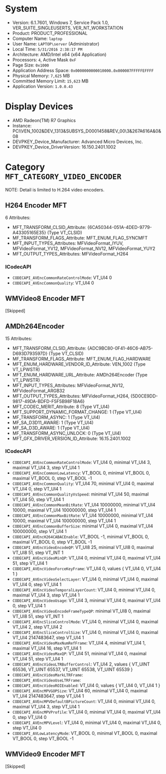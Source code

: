 

# System

 * Version: 6.1.7601, Windows 7, Service Pack 1.0, VER_SUITE_SINGLEUSERTS, VER_NT_WORKSTATION
 * Product: PRODUCT_PROFESSIONAL
 * Computer Name: `laptop`
 * User Name: `LAPTOP\server` (Administrator)
 * Local Time: `5/31/2016 2:38:17 PM`
 * Architecture: AMD/Intel x64 (x64 Application)
 * Processors: `4`, Active Mask `0xF`
 * Page Size: `0x1000`
 * Application Address Space: `0x0000000000010000`..`0x000007FFFFFEFFFF`
 * Physical Memory: `7,625` MB
 * Committed Memory Limit: `15,623` MB
 * Application Version: `1.0.0.43`

# Display Devices

 * AMD Radeon(TM) R7 Graphics
  * Instance: PCI\VEN_1002&DEV_1313&SUBSYS_D0001458&REV_00\3&267A616A&0&08
  * DEVPKEY_Device_Manufacturer: Advanced Micro Devices, Inc.
  * DEVPKEY_Device_DriverVersion: 16.150.2401.1002

# Category `MFT_CATEGORY_VIDEO_ENCODER`

NOTE: Detail is limited to H.264 video encoders.

## H264 Encoder MFT

6 Attributes:

 * MFT_TRANSFORM_CLSID_Attribute: {6CA50344-051A-4DED-9779-A43305165E35} (Type VT_CLSID)
 * MF_TRANSFORM_FLAGS_Attribute: MFT_ENUM_FLAG_SYNCMFT
 * MFT_INPUT_TYPES_Attributes: MFVideoFormat_IYUV, MFVideoFormat_YV12, MFVideoFormat_NV12, MFVideoFormat_YUY2
 * MFT_OUTPUT_TYPES_Attributes: MFVideoFormat_H264

### ICodecAPI

 * `CODECAPI_AVEncCommonRateControlMode`: VT_UI4 0
 * `CODECAPI_AVEncCommonQuality`: VT_UI4 0

## WMVideo8 Encoder MFT

[Skipped]

## AMDh264Encoder

15 Attributes:

 * MFT_TRANSFORM_CLSID_Attribute: {ADC9BC80-0F41-46C6-AB75-D693D793597D} (Type VT_CLSID)
 * MF_TRANSFORM_FLAGS_Attribute: MFT_ENUM_FLAG_HARDWARE
 * MFT_ENUM_HARDWARE_VENDOR_ID_Attribute: VEN_1002 (Type VT_LPWSTR)
 * MFT_ENUM_HARDWARE_URL_Attribute: AMDh264Encoder (Type VT_LPWSTR)
 * MFT_INPUT_TYPES_Attributes: MFVideoFormat_NV12, MFVideoFormat_ARGB32
 * MFT_OUTPUT_TYPES_Attributes: MFVideoFormat_H264, {5D0CE9DD-9817-49DA-BDFD-F5F5B98F18A6}
 * MFT_CODEC_MERIT_Attribute: 8 (Type VT_UI4)
 * MFT_SUPPORT_DYNAMIC_FORMAT_CHANGE: 1 (Type VT_UI4)
 * MF_TRANSFORM_ASYNC: 1 (Type VT_UI4)
 * MF_SA_D3D11_AWARE: 1 (Type VT_UI4)
 * MF_SA_D3D_AWARE: 1 (Type VT_UI4)
 * MF_TRANSFORM_ASYNC_UNLOCK: 0 (Type VT_UI4)
 * MFT_GFX_DRIVER_VERSION_ID_Attribute: 16.15.2401.1002

### ICodecAPI

 * `CODECAPI_AVEncCommonRateControlMode`: VT_UI4 0, minimal VT_UI4 3, maximal VT_UI4 3, step VT_UI4 1
 * `CODECAPI_AVEncCommonLowLatency`: VT_BOOL 0, minimal VT_BOOL 0, maximal VT_BOOL 0, step VT_BOOL -1
 * `CODECAPI_AVEncCommonQuality`: VT_UI4 70, minimal VT_UI4 0, maximal VT_UI4 0, step VT_UI4 1
 * `CODECAPI_AVEncCommonQualityVsSpeed`: minimal VT_UI4 50, maximal VT_UI4 50, step VT_UI4 1
 * `CODECAPI_AVEncCommonMeanBitRate`: VT_UI4 10000000, minimal VT_UI4 10000, maximal VT_UI4 100000000, step VT_UI4 1
 * `CODECAPI_AVEncCommonMaxBitRate`: VT_UI4 10000000, minimal VT_UI4 10000, maximal VT_UI4 100000000, step VT_UI4 1
 * `CODECAPI_AVEncCommonBufferSize`: minimal VT_UI4 0, maximal VT_UI4 100000000, step VT_UI4 1
 * `CODECAPI_AVEncH264CABACEnable`: VT_BOOL -1, minimal VT_BOOL 0, maximal VT_BOOL 0, step VT_BOOL -1
 * `CODECAPI_AVEncVideoEncodeQP`: VT_UI8 25, minimal VT_UI8 0, maximal VT_UI8 51, step VT_INT 1
 * `CODECAPI_AVEncVideoMinQP`: VT_UI4 0, minimal VT_UI4 0, maximal VT_UI4 51, step VT_UI4 1
 * `CODECAPI_AVEncVideoForceKeyFrame`: VT_UI4 0, values { VT_UI4 0, VT_UI4 1 }
 * `CODECAPI_AVEncVideoSelectLayer`: VT_UI4 0, minimal VT_UI4 0, maximal VT_UI4 0, step VT_UI4 1
 * `CODECAPI_AVEncVideoTemporalLayerCount`: VT_UI4 0, minimal VT_UI4 0, maximal VT_UI4 3, step VT_UI4 1
 * `CODECAPI_AVEncVideoUsage`: VT_UI4 3, minimal VT_UI4 0, maximal VT_UI4 0, step VT_UI4 1
 * `CODECAPI_AVEncVideoEncodeFrameTypeQP`: minimal VT_UI8 0, maximal VT_UI8 51, step VT_INT 1
 * `CODECAPI_AVEncSliceControlMode`: VT_UI4 0, minimal VT_UI4 0, maximal VT_UI4 2, step VT_UI4 2
 * `CODECAPI_AVEncSliceControlSize`: VT_UI4 0, minimal VT_UI4 0, maximal VT_UI4 2147483647, step VT_UI4 1
 * `CODECAPI_AVEncVideoMaxNumRefFrame`: VT_UI4 4, minimal VT_UI4 1, maximal VT_UI4 16, step VT_UI4 1
 * `CODECAPI_AVEncVideoMaxQP`: VT_UI4 51, minimal VT_UI4 0, maximal VT_UI4 51, step VT_UI4 1
 * `CODECAPI_AVEncVideoLTRBufferControl`: VT_UI4 2, values { VT_UINT 65536, VT_UINT 65537, VT_UINT 65538, VT_UINT 65539 }
 * `CODECAPI_AVEncVideoMarkLTRFrame`: 
 * `CODECAPI_AVEncVideoUseLTRFrame`: 
 * `CODECAPI_AVEncVideoROIEnabled`: VT_UI4 0, values { VT_UI4 0, VT_UI4 1 }
 * `CODECAPI_AVEncMPVGOPSize`: VT_UI4 60, minimal VT_UI4 0, maximal VT_UI4 2147483647, step VT_UI4 1
 * `CODECAPI_AVEncMPVDefaultBPictureCount`: VT_UI4 0, minimal VT_UI4 0, maximal VT_UI4 3, step VT_UI4 1
 * `CODECAPI_AVEncMPVProfile`: VT_UI4 0, minimal VT_UI4 0, maximal VT_UI4 0, step VT_UI4 0
 * `CODECAPI_AVEncMPVLevel`: VT_UI4 0, minimal VT_UI4 0, maximal VT_UI4 0, step VT_UI4 0
 * `CODECAPI_AVLowLatencyMode`: VT_BOOL 0, minimal VT_BOOL 0, maximal VT_BOOL 0, step VT_BOOL -1

## WMVideo9 Encoder MFT

[Skipped]

